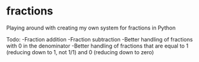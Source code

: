# fractions
Playing around with creating my own system for fractions in Python

Todo:
-Fraction addition
-Fraction subtraction
-Better handling of fractions with 0 in the denominator
-Better handling of fractions that are equal to 1 (reducing down to 1, not 1/1) and 0 (reducing down to zero)
